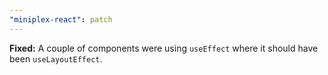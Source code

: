 ```yaml
---
"miniplex-react": patch
---
```


**Fixed:** A couple of components were using `useEffect` where it should have been `useLayoutEffect`.
